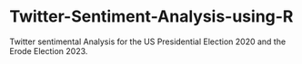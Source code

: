 # Twitter-Sentiment-Analysis-using-R
Twitter sentimental Analysis for the  US Presidential Election 2020 and the Erode Election 2023.
